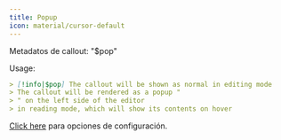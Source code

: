 ```yaml
---
title: Popup
icon: material/cursor-default
---
```


Metadatos de callout: "$pop"

Usage:

```md
> [!info|$pop] The callout will be shown as normal in editing mode
> The callout will be rendered as a popup "
> " on the left side of the editor
> in reading mode, which will show its contents on hover
```

[Click here](../Style-Settings/Editor/Callouts/index.md#popup-callout)
para opciones de configuración.
